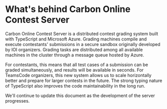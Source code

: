 # What's behind Carbon Online Contest Server

Carbon Online Contest Server is a distributed contest grading system built with TypeScript and Microsoft Azure. Grading machines compile and execute contestants' submissions in a secure sandbox originally developed by IOI organizers. Grading tasks are distributed among all available machines in the cluster through a message queue hosted by Azure.

For contestants, this means that all test cases of a submission can be graded simultaneously, and results will be available in seconds. For TeamsCode organizers, this new system allows us to scale horizontally better and prepare for larger contests in the future. The strong typing nature of TypeScript also improves the code maintainability in the long run.

We'll continue to update this document as the development of the server progresses.

